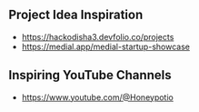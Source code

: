 ## Project Idea Inspiration
- https://hackodisha3.devfolio.co/projects
- https://medial.app/medial-startup-showcase

## Inspiring YouTube Channels
- https://www.youtube.com/@Honeypotio